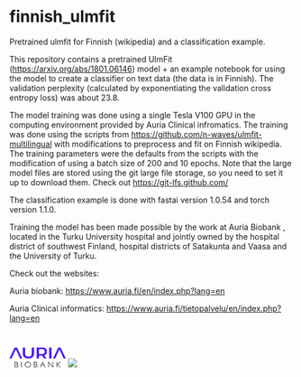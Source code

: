 # finnish_ulmfit
Pretrained ulmfit for Finnish (wikipedia) and a classification example.

This repository contains a pretrained UlmFit (https://arxiv.org/abs/1801.06146) model + an example notebook for using the model to create a classifier on text data (the data is in Finnish). The validation perplexity (calculated by exponentiating the validation cross entropy loss) was about 23.8. 

The model training was done using a single Tesla V100 GPU in the computing environment provided by Auria Clinical infromatics. The training was done using the scripts from https://github.com/n-waves/ulmfit-multilingual with modifications to preprocess and fit on Finnish wikipedia. The training parameters were the defaults from the scripts with the modification of using a batch size of 200 and 10 epochs. Note that the large model files are stored using the git large file storage, so you need to set it up to download them. Check out https://git-lfs.github.com/

The classification example is done with fastai version 1.0.54 and torch version 1.1.0. 

Training the model has been made possible by the work at Auria Biobank , located in the Turku University hospital and jointly owned by the hospital district of southwest Finland, hospital districts of Satakunta and Vaasa and the University of Turku.

Check out the websites: 

Auria biobank: https://www.auria.fi/en/index.php?lang=en

Auria Clinical informatics: https://www.auria.fi/tietopalvelu/en/index.php?lang=en
<pre>

</pre>
<p float="left">
  <img src="/images/Logo_AURIA_2013_ENG.jpg" width="100" />
  <img src="(/images/auria-tietopalvelu-matala.png" width="100" /> 
</p>

